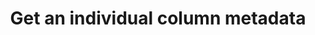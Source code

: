 ---
title: Get an individual column metadata
excerpt: Get an individual column metadata
api:
  file: data-world.json
  operationId: getTableColumn
hidden: false
---